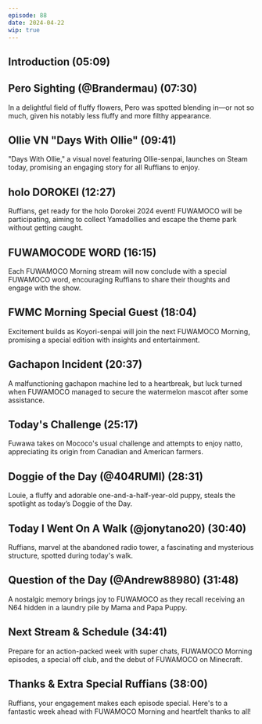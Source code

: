 ```yaml
---
episode: 88
date: 2024-04-22
wip: true
---
```


## Introduction (05:09)

## Pero Sighting (@Brandermau) (07:30)

In a delightful field of fluffy flowers, Pero was spotted blending in—or not so much, given his notably less fluffy and more filthy appearance.

## Ollie VN "Days With Ollie" (09:41)

"Days With Ollie," a visual novel featuring Ollie-senpai, launches on Steam today, promising an engaging story for all Ruffians to enjoy.

## holo DOROKEI (12:27)

Ruffians, get ready for the holo Dorokei 2024 event! FUWAMOCO will be participating, aiming to collect Yamadollies and escape the theme park without getting caught.

## FUWAMOCODE WORD (16:15)

Each FUWAMOCO Morning stream will now conclude with a special FUWAMOCO word, encouraging Ruffians to share their thoughts and engage with the show.

## FWMC Morning Special Guest (18:04)

Excitement builds as Koyori-senpai will join the next FUWAMOCO Morning, promising a special edition with insights and entertainment.

## Gachapon Incident (20:37)

A malfunctioning gachapon machine led to a heartbreak, but luck turned when FUWAMOCO managed to secure the watermelon mascot after some assistance.

## Today's Challenge (25:17)

Fuwawa takes on Mococo's usual challenge and attempts to enjoy natto, appreciating its origin from Canadian and American farmers.

## Doggie of the Day (@404RUMI) (28:31)

Louie, a fluffy and adorable one-and-a-half-year-old puppy, steals the spotlight as today’s Doggie of the Day.

## Today I Went On A Walk (@jonytano20) (30:40)

Ruffians, marvel at the abandoned radio tower, a fascinating and mysterious structure, spotted during today's walk.

## Question of the Day (@Andrew88980) (31:48)

A nostalgic memory brings joy to FUWAMOCO as they recall receiving an N64 hidden in a laundry pile by Mama and Papa Puppy.

## Next Stream & Schedule (34:41)

Prepare for an action-packed week with super chats, FUWAMOCO Morning episodes, a special off club, and the debut of FUWAMOCO on Minecraft.

## Thanks & Extra Special Ruffians (38:00)

Ruffians, your engagement makes each episode special. Here's to a fantastic week ahead with FUWAMOCO Morning and heartfelt thanks to all!
